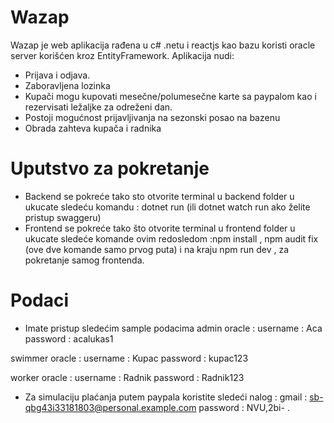 # Wazap
Wazap je web aplikacija rađena u c# .netu i reactjs kao bazu koristi oracle server korišćen kroz EntityFramework. Aplikacija nudi:

- Prijava i odjava.
- Zaboravljena lozinka
- Kupači mogu kupovati mesečne/polumesečne karte sa paypalom kao i rezervisati ležaljke za odreženi dan.
- Postoji mogućnost prijavljivanja na sezonski posao na bazenu
- Obrada zahteva kupača i radnika

# Uputstvo za pokretanje
- Backend se pokreće tako sto otvorite terminal u backend folder u ukucate sledeću komandu : dotnet run (ili dotnet watch run ako želite pristup swaggeru)
- Frontend se pokreće tako što otvorite terminal u frontend folder u ukucate sledeće komande ovim redosledom :npm install , npm audit fix (ove dve komande samo prvog puta) i na kraju npm run dev , za pokretanje samog frontenda.

# Podaci
- Imate pristup sledećim sample podacima
admin oracle : 
username : Aca
password : acalukas1

swimmer oracle :
username : Kupac
password : kupac123

worker oracle : 
username : Radnik
password : Radnik123

- Za simulaciju plaćanja putem paypala koristite sledeći nalog : 
gmail : sb-qbg43i33181803@personal.example.com
password : NVU,2bi-
.
